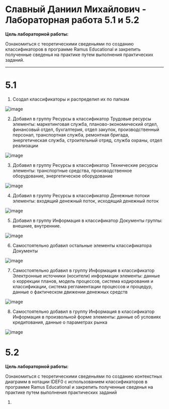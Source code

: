 # Славный Даниил Михайлович - Лабораторная работа 5.1 и 5.2 

**Цель лабораторной работы:** 

Ознакомиться с теоретическими сведеньями по созданию классификаторов в программе Ramus Educational и закрепить полученные сведенья на практике путем выполнения практических заданий.

**** 

# 5.1 

1. Создал классификаторы и распределил их по папкам

![image](https://github.com/user-attachments/assets/ca85f69d-b0c2-4663-8ec7-b0764521113b)

2. Добавил в группу Ресурсы в классификатор Трудовые ресурсы элементы: маркетинговая служба, планово-экономический отдел, финансовый отдел, бухгалтерия, отдел закупок, производственный персонал, транспортная служба, ремонтная бригада, энергетическая служба, строительный отряд, служба охраны, отдел реализации

![image](https://github.com/user-attachments/assets/02629d96-d527-478e-8490-cb806e8ddd36)

3. Добавил в группу Ресурсы в классификатор Технические ресурсы элементы: транспортные средства, производственное оборудование, энергетическое оборудование

![image](https://github.com/user-attachments/assets/43634e04-989e-4dbf-8b55-e485c0c4e7d0)

4. Добавил в группу Ресурсы в классификатор Денежные потоки элементы: входящий денежный поток, исходящий денежный поток

![image](https://github.com/user-attachments/assets/0f9861ee-ea39-41df-a31e-263d537bc130)

5. Добавил в группу Информация в классификатор Документы группы: внешние, внутренние.

![image](https://github.com/user-attachments/assets/28c4e3bc-d425-4dcb-8f9c-0fc3def848a8)

6. Самостоятельно добавил остальные элементы классификатора Документы

![image](https://github.com/user-attachments/assets/d83867da-8b7a-40d0-8fdc-1e4de7545e67)

7. Самостоятельно добавил в группу Информация в классификатор Электронные источники (носители) информации элементы: данные о коррекции планов, модель процессов, система кодирования и
классификации, система регламентации процессов и процедур, данные о фактическом движении денежных средств

![image](https://github.com/user-attachments/assets/17a4f5e0-6204-4d93-b18a-64ab361d3ad8)

8.  Самостоятельно добавил в группу Информация в классификатор Информация в произвольной форме элементы: данные об условиях кредитования, данные о параметрах рынка

![image](https://github.com/user-attachments/assets/215d9fb5-486b-4a4a-881e-ebbd28c3452b)


# 5.2

**Цель лабораторной работы:**

Ознакомиться с теоретическими сведеньями по созданию контекстных диаграмм в нотации IDEF0 с использованием классификаторов в программе Ramus Educational и закрепить полученные сведенья на практике путем выполнения практических заданий

1. 
